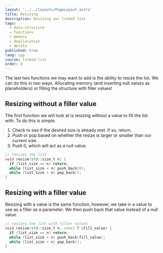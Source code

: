 ```yaml
---
layout: '../../layouts/PageLayout.astro'
title: Resizing
description: Resizing our linked list
tags:
  - data-structure
  - functions
  - memory
  - deallocation
  - delete
published: true
lang: cpp
course: linked-list
order: 8
---
```


The last two functions we may want to add is the ability to resize the list. We can do this in two ways. Allocating memory (and inserting null values as placeholders) or filling the structure with filler values!

## Resizing without a filler value
The first function we will look at is resizing without a value to fill the list with. To do this is simple.
1. Check to see if the desired size is already met. If so, return.
2. Push or pop based on whether the resize is larger or smaller than our current size.
3. Push 0, which will act as a null value.
```cpp
// resizes the list
void resize(std::size_t n) {
  if (list_size == n) return;
  while (list_size < n) push_back(0);
  while (list_size > n) pop_back();
}
```
## Resizing with a filler value
Resizing with a value is the same function, however, we take in a value to use as a filler as a parameter. We then push back that value instead of a null value.
```cpp
// resizes the list with filler values
void resize(std::size_t n, const T &fill_value) {
  if (list_size == n) return;
  while (list_size < n) push_back(fill_value);
  while (list_size > n) pop_back();
}
```
